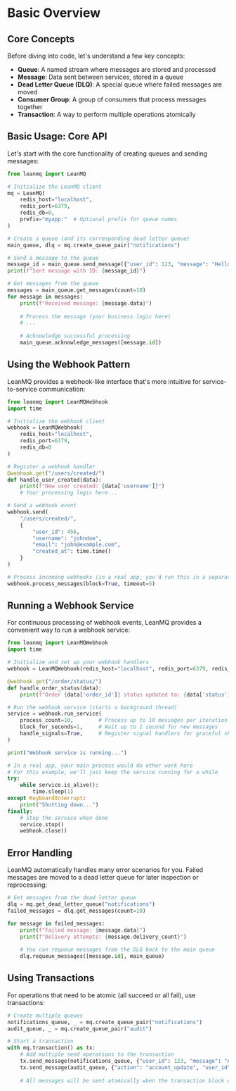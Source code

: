 # Basic Overview

## Core Concepts

Before diving into code, let's understand a few key concepts:

- **Queue**: A named stream where messages are stored and processed
- **Message**: Data sent between services, stored in a queue
- **Dead Letter Queue (DLQ)**: A special queue where failed messages are moved
- **Consumer Group**: A group of consumers that process messages together
- **Transaction**: A way to perform multiple operations atomically

## Basic Usage: Core API

Let's start with the core functionality of creating queues and sending messages:

```python
from leanmq import LeanMQ

# Initialize the LeanMQ client
mq = LeanMQ(
    redis_host="localhost",
    redis_port=6379,
    redis_db=0,
    prefix="myapp:"  # Optional prefix for queue names
)

# Create a queue (and its corresponding dead letter queue)
main_queue, dlq = mq.create_queue_pair("notifications")

# Send a message to the queue
message_id = main_queue.send_message({"user_id": 123, "message": "Hello, world!"})
print(f"Sent message with ID: {message_id}")

# Get messages from the queue
messages = main_queue.get_messages(count=10)
for message in messages:
    print(f"Received message: {message.data}")
    
    # Process the message (your business logic here)
    # ...
    
    # Acknowledge successful processing
    main_queue.acknowledge_messages([message.id])
```

## Using the Webhook Pattern

LeanMQ provides a webhook-like interface that's more intuitive for service-to-service communication:

```python
from leanmq import LeanMQWebhook
import time

# Initialize the webhook client
webhook = LeanMQWebhook(
    redis_host="localhost",
    redis_port=6379,
    redis_db=0
)

# Register a webhook handler
@webhook.get("/users/created/")
def handle_user_created(data):
    print(f"New user created: {data['username']}")
    # Your processing logic here...

# Send a webhook event
webhook.send(
    "/users/created/",
    {
        "user_id": 456,
        "username": "johndoe",
        "email": "john@example.com",
        "created_at": time.time()
    }
)

# Process incoming webhooks (in a real app, you'd run this in a separate process or thread)
webhook.process_messages(block=True, timeout=5)
```

## Running a Webhook Service

For continuous processing of webhook events, LeanMQ provides a convenient way to run a webhook service:

```python
from leanmq import LeanMQWebhook
import time

# Initialize and set up your webhook handlers
webhook = LeanMQWebhook(redis_host="localhost", redis_port=6379, redis_db=0)

@webhook.get("/order/status/")
def handle_order_status(data):
    print(f"Order {data['order_id']} status updated to: {data['status']}")

# Run the webhook service (starts a background thread)
service = webhook.run_service(
    process_count=10,        # Process up to 10 messages per iteration
    block_for_seconds=1,     # Wait up to 1 second for new messages
    handle_signals=True,     # Register signal handlers for graceful shutdown
)

print("Webhook service is running...")

# In a real app, your main process would do other work here
# For this example, we'll just keep the service running for a while
try:
    while service.is_alive():
        time.sleep(1)
except KeyboardInterrupt:
    print("Shutting down...")
finally:
    # Stop the service when done
    service.stop()
    webhook.close()
```

## Error Handling

LeanMQ automatically handles many error scenarios for you. Failed messages are moved to a dead letter queue for later inspection or reprocessing:

```python
# Get messages from the dead letter queue
dlq = mq.get_dead_letter_queue("notifications")
failed_messages = dlq.get_messages(count=10)

for message in failed_messages:
    print(f"Failed message: {message.data}")
    print(f"Delivery attempts: {message.delivery_count}")
    
    # You can requeue messages from the DLQ back to the main queue
    dlq.requeue_messages([message.id], main_queue)
```

## Using Transactions

For operations that need to be atomic (all succeed or all fail), use transactions:

```python
# Create multiple queues
notifications_queue, _ = mq.create_queue_pair("notifications")
audit_queue, _ = mq.create_queue_pair("audit")

# Start a transaction
with mq.transaction() as tx:
    # Add multiple send operations to the transaction
    tx.send_message(notifications_queue, {"user_id": 123, "message": "Account updated"})
    tx.send_message(audit_queue, {"action": "account_update", "user_id": 123})
    
    # All messages will be sent atomically when the transaction block exits
```